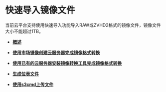 # 快速导入镜像文件<a name="ZH-CN_TOPIC_0030713151"></a>

当前云平台支持使用快速导入功能导入RAW或ZVHD2格式的镜像文件，镜像文件大小不能超过1TB。

-   **[概述](概述-快速导入.md)**  

-   **[使用市场镜像创建云服务器完成镜像格式转换](使用市场镜像创建云服务器完成镜像格式转换.md)**  

-   **[使用已有的云服务器安装镜像转换工具完成镜像格式转换](使用已有的云服务器安装镜像转换工具完成镜像格式转换.md)**  

-   **[生成位表文件](生成位表文件.md)**  

-   **[使用s3cmd上传文件](使用s3cmd上传文件.md)**  


